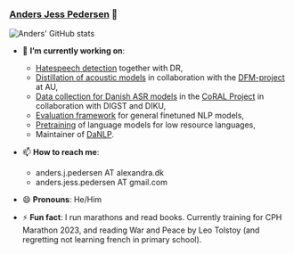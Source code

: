 ### [Anders Jess Pedersen](https://sites.google.com/view/andersjesspedersen/) 👋

<!--
**AJDERS/AJDERS** is a ✨ _special_ ✨ repository because its `README.md` (this file) appears on your GitHub profile.

Here are some ideas to get you started:
-->

![Anders' GitHub stats](https://github-readme-stats.vercel.app/api?username=AJDERS&show_icons=true&theme=transparent)


- 🔭 **I’m currently working on**:
  - [Hatespeech detection](https://github.com/alexandrainst/hatespeech) together with DR,
  - [Distillation of acoustic models](https://github.com/AJDERS/distill_speech/blob/main/README.md) in collaboration with the [DFM-project](https://pure.au.dk/portal/da/projects/danish-foundation-models(073ab12f-0429-4ce0-877e-3f16eb38242d).html) at AU,
  - [Data collection for Danish ASR models](https://sprogteknologi.dk/blog/sprogteknologisk-konference-2022-afholdt-dansk-sprogteknologi-under-samme-tag-for-en-dag) in the [CoRAL Project](https://sprogtek-ressources.digst.govcloud.dk/Sprogtek2022/slides/Danske%20taledata.pdf) in collaboration with DIGST and DIKU,
  - [Evaluation framework](https://github.com/alexandrainst/AIAI-eval) for general finetuned NLP models,
  - [Pretraining](https://github.com/AJDERS/pretraining) of language models for low resource languages,
  - Maintainer of [DaNLP](https://github.com/alexandrainst/danlp).


- 📫 **How to reach me**:
  - anders.j.pedersen AT alexandra.dk
  - anders.jess.pedersen AT gmail.com


- 😄 **Pronouns**: He/Him


- ⚡ **Fun fact**: I run marathons and read books. Currently training for CPH Marathon 2023, and reading War and Peace by Leo Tolstoy (and regretting not learning french in primary school).
